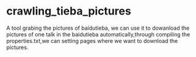 # crawling_tieba_pictures
A tool grabing the pictures of baidutieba, we can use it to dowanload the pictures of one talk in the baidutieba automatically,through compiling the properties.txt,we can setting pages where we want to download the pictures. 